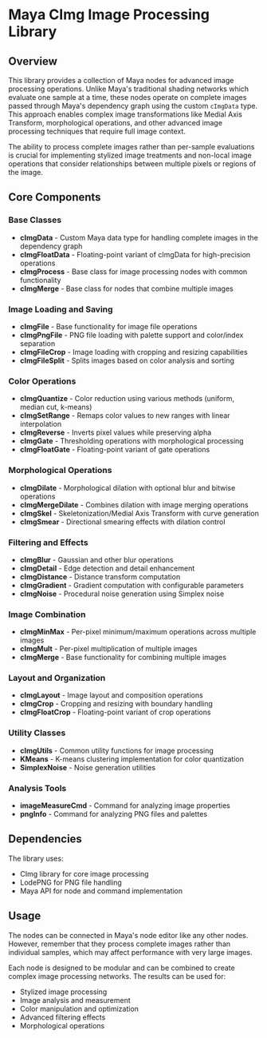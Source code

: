 # Maya CImg Image Processing Library

## Overview

This library provides a collection of Maya nodes for advanced image processing operations. Unlike Maya's traditional shading networks which evaluate one sample at a time, these nodes operate on complete images passed through Maya's dependency graph using the custom `cImgData` type. This approach enables complex image transformations like Medial Axis Transform, morphological operations, and other advanced image processing techniques that require full image context.

The ability to process complete images rather than per-sample evaluations is crucial for implementing stylized image treatments and non-local image operations that consider relationships between multiple pixels or regions of the image.

## Core Components

### Base Classes
- **cImgData** - Custom Maya data type for handling complete images in the dependency graph
- **cImgFloatData** - Floating-point variant of cImgData for high-precision operations
- **cImgProcess** - Base class for image processing nodes with common functionality
- **cImgMerge** - Base class for nodes that combine multiple images

### Image Loading and Saving
- **cImgFile** - Base functionality for image file operations
- **cImgPngFile** - PNG file loading with palette support and color/index separation
- **cImgFileCrop** - Image loading with cropping and resizing capabilities
- **cImgFileSplit** - Splits images based on color analysis and sorting

### Color Operations
- **cImgQuantize** - Color reduction using various methods (uniform, median cut, k-means)
- **cImgSetRange** - Remaps color values to new ranges with linear interpolation
- **cImgReverse** - Inverts pixel values while preserving alpha
- **cImgGate** - Thresholding operations with morphological processing
- **cImgFloatGate** - Floating-point variant of gate operations

### Morphological Operations
- **cImgDilate** - Morphological dilation with optional blur and bitwise operations
- **cImgMergeDilate** - Combines dilation with image merging operations
- **cImgSkel** - Skeletonization/Medial Axis Transform with curve generation
- **cImgSmear** - Directional smearing effects with dilation control

### Filtering and Effects
- **cImgBlur** - Gaussian and other blur operations
- **cImgDetail** - Edge detection and detail enhancement
- **cImgDistance** - Distance transform computation
- **cImgGradient** - Gradient computation with configurable parameters
- **cImgNoise** - Procedural noise generation using Simplex noise

### Image Combination
- **cImgMinMax** - Per-pixel minimum/maximum operations across multiple images
- **cImgMult** - Per-pixel multiplication of multiple images
- **cImgMerge** - Base functionality for combining multiple images

### Layout and Organization
- **cImgLayout** - Image layout and composition operations
- **cImgCrop** - Cropping and resizing with boundary handling
- **cImgFloatCrop** - Floating-point variant of crop operations

### Utility Classes
- **cImgUtils** - Common utility functions for image processing
- **KMeans** - K-means clustering implementation for color quantization
- **SimplexNoise** - Noise generation utilities

### Analysis Tools
- **imageMeasureCmd** - Command for analyzing image properties
- **pngInfo** - Command for analyzing PNG files and palettes

## Dependencies

The library uses:
- CImg library for core image processing
- LodePNG for PNG file handling
- Maya API for node and command implementation

## Usage

The nodes can be connected in Maya's node editor like any other nodes. However, remember that they process complete images rather than individual samples, which may affect performance with very large images.

Each node is designed to be modular and can be combined to create complex image processing networks. The results can be used for:
- Stylized image processing
- Image analysis and measurement
- Color manipulation and optimization
- Advanced filtering effects
- Morphological operations 
